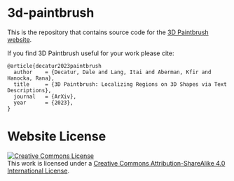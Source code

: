 # 3d-paintbrush
This is the repository that contains source code for the [3D Paintbrush website](https://threedle.github.io/3d-paintbrush).

If you find 3D Paintbrush useful for your work please cite:
```
@article{decatur2023paintbrush
  author    = {Decatur, Dale and Lang, Itai and Aberman, Kfir and Hanocka, Rana},
  title     = {3D Paintbrush: Localizing Regions on 3D Shapes via Text Descriptions},
  journal   = {ArXiv},
  year      = {2023},
}
```

# Website License
<a rel="license" href="http://creativecommons.org/licenses/by-sa/4.0/"><img alt="Creative Commons License" style="border-width:0" src="https://i.creativecommons.org/l/by-sa/4.0/88x31.png" /></a><br />This work is licensed under a <a rel="license" href="http://creativecommons.org/licenses/by-sa/4.0/">Creative Commons Attribution-ShareAlike 4.0 International License</a>.
